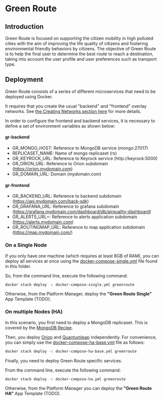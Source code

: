 # Green Route

## Introduction

Green Route is focused on supporting the citizen mobility in high polluted cities
with the aim of improving the life quality of citizens and fostering 
environmental friendly behaviors by citizens. The objective of Green Route is to help
the final user to determine the best route to reach a destination, taking
into account the user profile and user preferences such as transport type.

## Deployment

Green Route consists of a series of different microservices that need to be
deployed using Docker.

It requires that you create the usual "backend" and "frontend" overlay networks.
See [the Creating Networks section here](../../installation.md) for more
details.

In order to configure the frontend and backend services, it is necessary to define a set
of environment variables as shown below:

#### gr-backend

- GR_MONGO_HOST: Reference to MongoDB service (mongo:27017)
- REPLICASET_NAME: Name of mongo replicaset (rs)
- GR_KEYROCK_URL: Reference to Keyrock service (http://keyrock:5000)
- GR_ORION_URL: Reference to Orion subdomain (https://orion.mydomain.com)
- GR_DOMAIN_URL: Domain (mydomain.com)

#### gr-frontend

- GR_BACKEND_URL: Reference to backend subdomain (https://api.mydomain.com/back-sdk)
- GR_GRAFANA_URL: Reference to grafana subdomain (https://grafana.mydomain.com/dashboard/db/airquality-dashboard)
- GR_ALERTS_URL=: Reference to alerts application subdomain (https://alerts.mydomain.com)
- GR_ROUTINGMAP_URL: Reference to map application subdomain (https://map.mydomain.com/)

### On a Single Node

If you only have one machine (which requires at least 8GB of RAM), you can
deploy all services at once using the [docker-compose-single.yml](./docker-compose-single.yml)
file found in this folder.

So, from the command line, execute the following command:

```bash
docker stack deploy -c docker-compose-single.yml greenroute
```

Otherwise, from the Platform Manager, deploy the **"Green Route Single"** App
Template (TODO).

### On multiple Nodes (HA)

In this scenario, you first need to deploy a MongoDB replicaset. This is
covered by the [MongoDB Recipe](../../utils/mongo-replicaset/readme.md).

Then, you deploy [Orion](../../data-management/context-broker/readme.md) and [Quantumleap](../../data-management/quantumleap/readme.md)
independently. For convenience, you can simply use the [docker-compose-ha-base.yml](.docker-compose-ha-base.yml)
file as follows:

```bash
docker stack deploy -c docker-compose-ha-base.yml greenroute
```

Finally, you need to deploy Green Route specific services.

From the command line, execute the following command:

```bash
docker stack deploy -c docker-compose-ha.yml greenroute
```

Otherwise, from the Platform Manager you can deploy the **"Green Route HA"**
App Template (TODO).
